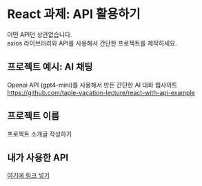 # React 과제: API 활용하기

어떤 API던 상관없습니다.   
axios 라이브러리와 API를 사용해서 간단한 프로젝트를 제작하세요.

## 프로젝트 예시: AI 채팅
Openai API (gpt4-mini)를 사용해서 만든 간단한 AI 대화 웹사이트  
https://github.com/tapie-vacation-lecture/react-with-api-example

## 프로젝트 이름
프로젝트 소개글 작성하기  

## 내가 사용한 API
[여기에 링크 넣기](https://example.com)

